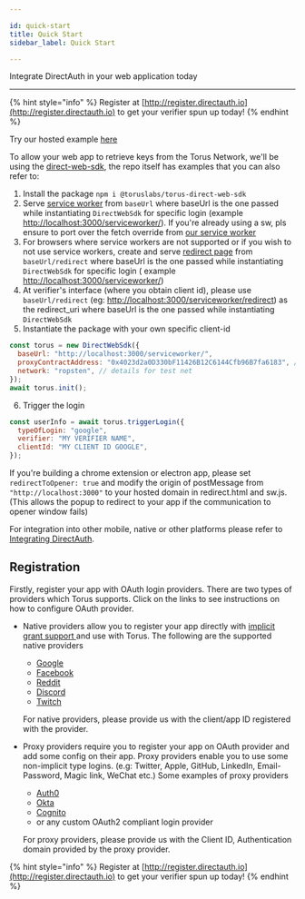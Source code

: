 ```yaml
---

id: quick-start
title: Quick Start
sidebar_label: Quick Start

---
```


Integrate DirectAuth in your web application today

---

{% hint style="info" %}
Register at [http://register.directauth.io](http://register.directauth.io) to get your verifier spun up today!
{% endhint %}

Try our hosted example [here](https://vue-direct.tor.us)

To allow your web app to retrieve keys from the Torus Network, we'll be using the [direct-web-sdk](https://github.com/torusresearch/torus-direct-web-sdk), the repo itself has examples that you can also refer to:

1. Install the package `npm i @toruslabs/torus-direct-web-sdk`
2. Serve [service worker](https://github.com/torusresearch/torus-direct-web-sdk/blob/master/serviceworker/sw.js) from `baseUrl` where baseUrl is the one passed while instantiating `DirectWebSdk` for specific login \(example [http://localhost:3000/serviceworker/](http://localhost:3000/serviceworker/)\). If you're already using a sw, pls ensure to port over the fetch override from [our service worker](https://github.com/torusresearch/torus-direct-web-sdk/blob/master/serviceworker/sw.js)
3. For browsers where service workers are not supported or if you wish to not use service workers, create and serve [redirect page](https://github.com/torusresearch/torus-direct-web-sdk/blob/master/serviceworker/redirect.html) from `baseUrl/redirect` where baseUrl is the one passed while instantiating `DirectWebSdk` for specific login \( example [http://localhost:3000/serviceworker/](http://localhost:3000/serviceworker/)\)
4. At verifier's interface \(where you obtain client id\), please use `baseUrl/redirect` \(eg: [http://localhost:3000/serviceworker/redirect](http://localhost:3000/serviceworker/redirect)\) as the redirect\_uri where baseUrl is the one passed while instantiating `DirectWebSdk`
5. Instantiate the package with your own specific client-id

```javascript
const torus = new DirectWebSdk({
  baseUrl: "http://localhost:3000/serviceworker/",
  proxyContractAddress: "0x4023d2a0D330bF11426B12C6144Cfb96B7fa6183", // details for test net
  network: "ropsten", // details for test net
});
await torus.init();
```

 6. Trigger the login

```javascript
const userInfo = await torus.triggerLogin({
  typeOfLogin: "google",
  verifier: "MY VERIFIER NAME",
  clientId: "MY CLIENT ID GOOGLE",
});
```

If you're building a chrome extension or electron app, please set `redirectToOpener: true` and modify the origin of postMessage from `"http://localhost:3000"` to your hosted domain in redirect.html and sw.js. \(This allows the popup to redirect to your app if the communication to opener window fails\)

For integration into other mobile, native or other platforms please refer to [Integrating DirectAuth](integrating-directauth/). 

## Registration

Firstly, register your app with OAuth login providers. There are two types of providers which Torus supports. Click on the links to see instructions on how to configure OAuth provider. 

* Native providers allow you to register your app directly with [implicit grant support ](https://oauth.net/2/grant-types/implicit/)and use with Torus. The following are the supported native providers

  * [Google](https://support.google.com/googleapi/answer/6158849)
  * [Facebook](https://developers.facebook.com/docs/apps)
  * [Reddit](https://github.com/reddit-archive/reddit/wiki/oauth2)
  * [Discord](https://discord.com/developers/docs/topics/oauth2)
  * [Twitch](https://dev.twitch.tv/docs/authentication/#registration)

  For native providers, please provide us with the client/app ID registered with the provider.

* Proxy providers require you to register your app on OAuth provider and add some config on their app. Proxy providers enable you to use some non-implicit type logins. \(e.g: Twitter, Apple, GitHub, LinkedIn, Email-Password, Magic link, WeChat etc.\)  Some examples of proxy providers

  * [Auth0](https://auth0.com/docs/connections)
  * [Okta](https://developer.okta.com/docs/concepts/social-login/)
  * [Cognito](https://aws.amazon.com/cognito/getting-started/)
  * or any custom OAuth2 compliant login provider

  For proxy providers, please provide us with the Client ID, Authentication domain provided by the proxy provider.

{% hint style="info" %}
Register at [http://register.directauth.io](http://register.directauth.io) to get your verifier spun up today!
{% endhint %}



